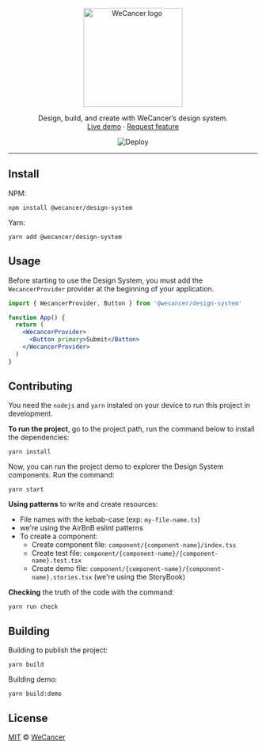 <p align="center">
  <a href="https://wecancer.com.br/">
    <img src="https://wecancer.com.br/wp-content/uploads/2021/04/wecancer.svg" alt="WeCancer logo" width="200" />
  </a>
</p>

<p align="center">
  Design, build, and create with WeCancer’s design system.
  <br />
  <a href="https://wecancer-design-system.netlify.app/" target="_blank">Live demo</a>
  ·
  <a href="https://github.com/wecancer/design-system/issues/new" target="_blank">Request feature</a>
</p>

<p align="center">
  <img src="https://github.com/wecancer/design-system/actions/workflows/main.yml/badge.svg" alt="Deploy" />
</p>

<hr />

## Install

NPM:
```
npm install @wecancer/design-system
```

Yarn:
```
yarn add @wecancer/design-system
```

## Usage

Before starting to use the Design System, you must add the `WecancerProvider` provider at the beginning of your application.

```jsx
import { WecancerProvider, Button } from '@wecancer/design-system'

function App() {
  return (
    <WecancerProvider>
      <Button primary>Submit</Button>
    </WecancerProvider>
  )
}
```


## Contributing

You need the `nodejs` and `yarn` instaled on your device to run this project in development.

**To run the project**, go to the project path, run the command below to install the dependencies:

```
yarn install
```

Now, you can run the project demo to explorer the Design System components. Run the command:

```
yarn start
```

**Using patterns** to write and create resources:

- File names with the kebab-case (exp: `my-file-name.ts`)
- we're using the AirBnB eslint patterns
- To create a component:
  - Create component file: `component/{component-name}/index.tsx`
  - Create test file: `component/{component-name}/{component-name}.test.tsx`
  - Create demo file: `component/{component-name}/{component-name}.stories.tsx` (we're using the StoryBook)

**Checking** the truth of the code with the command:

```
yarn run check
```

## Building

Building to publish the project:

```
yarn build
```

Building demo:

```
yarn build:demo
```

## License

[MIT](./LICENSE) &copy; [WeCancer](https://wecancer.com.br/)

